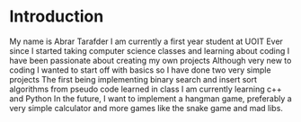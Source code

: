 # Introduction


My name is Abrar Tarafder
I am currently a first year student at UOIT
Ever since I started taking computer science classes and learning about coding I have been passionate about creating my own projects
Although very new to coding I wanted to start off with basics so I have done two very simple projects
The first being implementing binary search and insert sort algorithms from pseudo code learned in class 
I am currently learning c++ and Python 
In the future, I want to implement a hangman game, preferably a very simple calculator and more games like the snake game and mad libs. 
